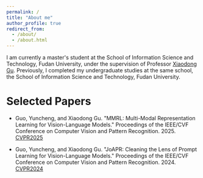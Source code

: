```yaml
---
permalink: /
title: "About me"
author_profile: true
redirect_from: 
  - /about/
  - /about.html
---
```


I am currently a master's student at the School of Information Science and Technology, Fudan University, under the supervision of Professor [Xiaodong Gu](https://scholar.google.no/citations?user=-CsNYlkAAAAJ&hl=zh-CN&oi=ao). Previously, I completed my undergraduate studies at the same school, the School of Information Science and Technology, Fudan University.

Selected Papers
======
- Guo, Yuncheng, and Xiaodong Gu. "MMRL: Multi-Modal Representation Learning for Vision-Language Models." Proceedings of the IEEE/CVF Conference on Computer Vision and Pattern Recognition. 2025. [CVPR2025](https://arxiv.org/abs/2503.08497)

- Guo, Yuncheng, and Xiaodong Gu. "JoAPR: Cleaning the Lens of Prompt Learning for Vision-Language Models." Proceedings of the IEEE/CVF Conference on Computer Vision and Pattern Recognition. 2024. [CVPR2024](https://openaccess.thecvf.com/content/CVPR2024/papers/Guo_JoAPR_Cleaning_the_Lens_of_Prompt_Learning_for_Vision-Language_Models_CVPR_2024_paper.pdf)

